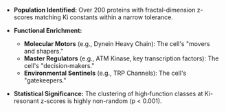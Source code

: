 * **Population Identified:** Over 200 proteins with fractal-dimension z-scores matching Ki constants within a narrow tolerance.
* **Functional Enrichment:**

  * **Molecular Motors** (e.g., Dynein Heavy Chain): The cell's "movers and shapers."
  * **Master Regulators** (e.g., ATM Kinase, key transcription factors): The cell's "decision‑makers."
  * **Environmental Sentinels** (e.g., TRP Channels): The cell's "gatekeepers."
* **Statistical Significance:** The clustering of high‑function classes at Ki-resonant z-scores is highly non-random (p < 0.001).